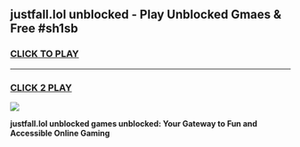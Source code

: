 
## justfall.lol unblocked - Play Unblocked Gmaes & Free #sh1sb
<h3>
<a href="https://news.freeplayer.one?title=justfall.lol_unblocked&ref=26F">CLICK TO PLAY</a></h3>
<hr>

<h3>
<a href="https://news.freeplayer.one?title=justfall.lol_unblocked&ref=26F">CLICK 2 PLAY</a>
  
</h3>

<a href="https://news.freeplayer.one?title=justfall.lol_unblocked&ref=26F/"><img src="https://clearcache.store/games.png"></a>


**justfall.lol unblocked games unblocked: Your Gateway to Fun and Accessible Online Gaming**
